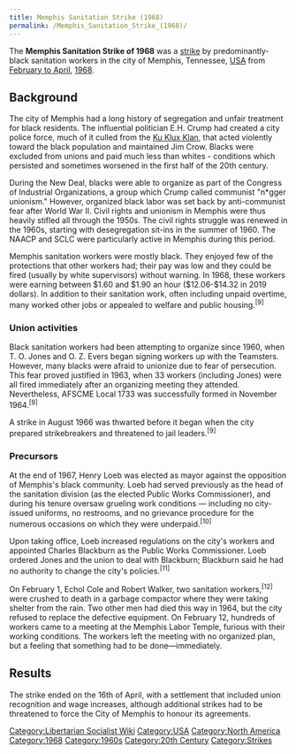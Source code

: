 ```yaml
---
title: Memphis Sanitation Strike (1968)
permalink: /Memphis_Sanitation_Strike_(1968)/
---
```


The **Memphis Sanitation Strike of 1968** was a
[strike](List_of_Strikes "wikilink") by predominantly-black sanitation
workers in the city of Memphis, Tennessee,
[USA](United_States_of_America "wikilink") from [February to
April](Timeline_of_Libertarian_Socialism_in_North_America "wikilink"),
[1968](Revolutions_of_1967_-_1975 "wikilink").

## Background

The city of Memphis had a long history of segregation and unfair
treatment for black residents. The influential politician E.H. Crump had
created a city police force, much of it culled from the [Ku Klux
Klan](Ku_Klux_Klan "wikilink"), that acted violently toward the black
population and maintained Jim Crow. Blacks were excluded from unions and
paid much less than whites - conditions which persisted and sometimes
worsened in the first half of the 20th century.

During the New Deal, blacks were able to organize as part of the
Congress of Industrial Organizations, a group which Crump called
communist "n\*gger unionism." However, organized black labor was set
back by anti-communist fear after World War II. Civil rights and
unionism in Memphis were thus heavily stifled all through the 1950s. The
civil rights struggle was renewed in the 1960s, starting with
desegregation sit-ins in the summer of 1960. The NAACP and SCLC were
particularly active in Memphis during this period.

Memphis sanitation workers were mostly black. They enjoyed few of the
protections that other workers had; their pay was low and they could be
fired (usually by white supervisors) without warning. In 1968, these
workers were earning between \$1.60 and \$1.90 an hour (\$12.06-\$14.32
in 2019 dollars). In addition to their sanitation work, often including
unpaid overtime, many worked other jobs or appealed to welfare and
public housing.<sup>\[9\]</sup>

### Union activities

Black sanitation workers had been attempting to organize since 1960,
when T. O. Jones and O. Z. Evers began signing workers up with the
Teamsters. However, many blacks were afraid to unionize due to fear of
persecution. This fear proved justified in 1963, when 33 workers
(including Jones) were all fired immediately after an organizing meeting
they attended. Nevertheless, AFSCME Local 1733 was successfully formed
in November 1964.<sup>\[9\]</sup>

A strike in August 1966 was thwarted before it began when the city
prepared strikebreakers and threatened to jail leaders.<sup>\[9\]</sup>

### Precursors

At the end of 1967, Henry Loeb was elected as mayor against the
opposition of Memphis's black community. Loeb had served previously as
the head of the sanitation division (as the elected Public Works
Commissioner), and during his tenure oversaw grueling work conditions —
including no city-issued uniforms, no restrooms, and no grievance
procedure for the numerous occasions on which they were
underpaid.<sup>\[10\]</sup>

Upon taking office, Loeb increased regulations on the city's workers and
appointed Charles Blackburn as the Public Works Commissioner. Loeb
ordered Jones and the union to deal with Blackburn; Blackburn said he
had no authority to change the city's policies.<sup>\[11\]</sup>

On February 1, Echol Cole and Robert Walker, two sanitation
workers,<sup>\[12\]</sup> were crushed to death in a garbage compactor
where they were taking shelter from the rain. Two other men had died
this way in 1964, but the city refused to replace the defective
equipment. On February 12, hundreds of workers came to a meeting at the
Memphis Labor Temple, furious with their working conditions. The workers
left the meeting with no organized plan, but a feeling that something
had to be done—immediately.

## Results

The strike ended on the 16th of April, with a settlement that included
union recognition and wage increases, although additional strikes had to
be threatened to force the City of Memphis to honour its agreements.

[Category:Libertarian Socialist
Wiki](Category:Libertarian_Socialist_Wiki "wikilink")
[Category:USA](Category:USA "wikilink") [Category:North
America](Category:North_America "wikilink")
[Category:1968](Category:1968 "wikilink")
[Category:1960s](Category:1960s "wikilink") [Category:20th
Century](Category:20th_Century "wikilink")
[Category:Strikes](Category:Strikes "wikilink")